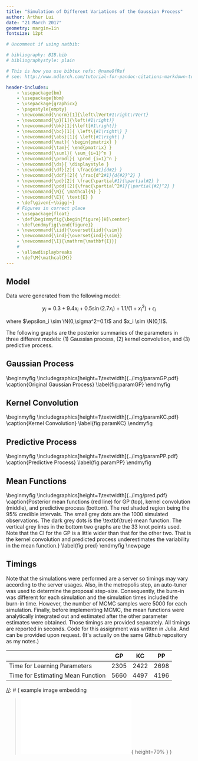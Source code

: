 ```yaml
---
title: "Simulation of Different Variations of the Gaussian Process"
author: Arthur Lui
date: "21 March 2017"
geometry: margin=1in
fontsize: 12pt

# Uncomment if using natbib:

# bibliography: BIB.bib
# bibliographystyle: plain 

# This is how you use bibtex refs: @nameOfRef
# see: http://www.mdlerch.com/tutorial-for-pandoc-citations-markdown-to-latex.html

header-includes: 
    - \usepackage{bm}
    - \usepackage{bbm}
    - \usepackage{graphicx}
    - \pagestyle{empty}
    - \newcommand{\norm}[1]{\left\lVert#1\right\rVert}
    - \newcommand{\p}[1]{\left(#1\right)}
    - \newcommand{\bk}[1]{\left[#1\right]}
    - \newcommand{\bc}[1]{ \left\{#1\right\} }
    - \newcommand{\abs}[1]{ \left|#1\right| }
    - \newcommand{\mat}{ \begin{pmatrix} }
    - \newcommand{\tam}{ \end{pmatrix} }
    - \newcommand{\suml}{ \sum_{i=1}^n }
    - \newcommand{\prodl}{ \prod_{i=1}^n }
    - \newcommand{\ds}{ \displaystyle }
    - \newcommand{\df}[2]{ \frac{d#1}{d#2} }
    - \newcommand{\ddf}[2]{ \frac{d^2#1}{d{#2}^2} }
    - \newcommand{\pd}[2]{ \frac{\partial#1}{\partial#2} }
    - \newcommand{\pdd}[2]{\frac{\partial^2#1}{\partial{#2}^2} }
    - \newcommand{\N}{ \mathcal{N} }
    - \newcommand{\E}{ \text{E} }
    - \def\given{~\bigg|~}
    # Figures in correct place
    - \usepackage{float}
    - \def\beginmyfig{\begin{figure}[H]\center}
    - \def\endmyfig{\end{figure}}
    - \newcommand{\iid}{\overset{iid}{\sim}}
    - \newcommand{\ind}{\overset{ind}{\sim}}
    - \newcommand{\I}{\mathrm{\mathbf{I}}}
    #
    - \allowdisplaybreaks
    - \def\M{\mathcal{M}}
---
```


## Model

Data were generated from the following model:

$$
y_i = 0.3 + 9.4x_i + 0.5\sin(2.7x_i) + 1.1 / (1+x_i^2) + \epsilon_i
$$

where $\epsilon_i \sim \N(0,\sigma^2=0.1)$ and $x_i \sim \N(0,1)$.

The following graphs are the posterior summaries of the parameters 
in three different models: (1) Gaussian process, (2) kernel convolution, and
(3) predictive process.


## Gaussian Process
\beginmyfig
\includegraphics[height=1\textwidth]{../img/paramGP.pdf}
\caption{Original Gaussian Process}
\label{fig:paramGP}
\endmyfig

## Kernel Convolution
\beginmyfig
\includegraphics[height=1\textwidth]{../img/paramKC.pdf}
\caption{Kernel Convolution}
\label{fig:paramKC}
\endmyfig

## Predictive Process
\beginmyfig
\includegraphics[height=1\textwidth]{../img/paramPP.pdf}
\caption{Predictive Process}
\label{fig:paramPP}
\endmyfig


## Mean Functions

\beginmyfig
\includegraphics[height=1\textwidth]{../img/pred.pdf}
\caption{Posterior mean functions (red line) for GP (top), kernel convolution
(middle), and predictive process (bottom). The red shaded region being the 95\%
credible intervals. The small grey dots are the 1000 simulated  observations.
The dark grey dots is the \textbf{true} mean function. The vertical grey lines
in the bottom two graphs are the 33 knot points used. Note that the CI for the GP
is a little wider than that for the other two. That is the kernel convolution
and predicted process underestimates the variability in the mean function.}
\label{fig:pred}
\endmyfig
\newpage

## Timings

Note that the simulations were performed are a server so timings may vary according
to the server usages. Also, in the metropolis step, an auto-tuner was used
to determine the proposal step-size. Consequently, the burn-in was different 
for each simulation and the simulation times included the burn-in time.
However, the number of MCMC samples were 5000 for each simulation. 
Finally, before implementing MCMC, the mean functions were analytically integrated
out and estimated after the other parameter estimates were obtained. Those
timings are provided separately. All timings are reported in seconds. Code
for this assignment was written in Julia. And can be provided upon request.
(It's actually on the same Github repository as my notes.) 

| | GP | KC | PP |
|:--- |:---:|:---:|:---:|
Time for Learning Parameters| 2305 | 2422| 2698 |
Time for Estimating Mean Function| 5660 | 4497 | 4196 |

[//]: # ( example image embedding
\beginmyfig
\includegraphics[height=0.5\textwidth]{path/to/img/img.pdf}
\caption{some caption}
\label{fig:mylabel}
% reference by: \ref{fig:mylabel}
\endmyfig
)
[//]: # ( example image embedding
> ![some caption.\label{mylabel}](path/to/img/img.pdf){ height=70% }
)

[//]: # ( example two figs side-by-side
\begin{figure*}
  \begin{minipage}{.45\linewidth}
    \centering \includegraphics[height=1\textwidth]{img1.pdf}
    \caption{some caption}
    \label{fig:myLabel1}
  \end{minipage}\hfill
  \begin{minipage}{.45\linewidth}
    \centering \includegraphics[height=1\textwidth]{img2.pdf}
    \caption{some caption}
    \label{fig:myLabel2}
  \end{minipage}
\end{figure*}
)


[//]: # (Footnotes:)


